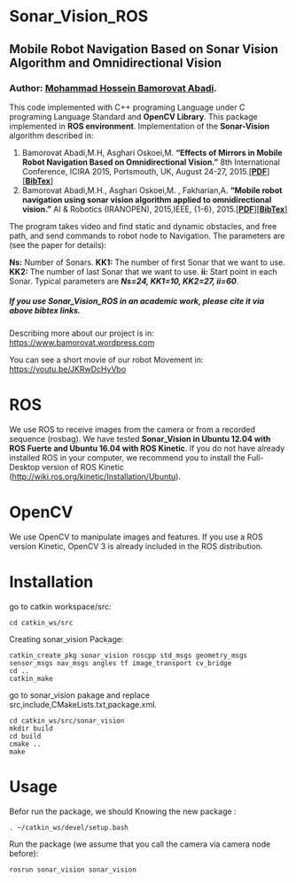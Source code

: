 # Sonar_Vision_ROS
## Mobile Robot Navigation Based on Sonar Vision Algorithm and Omnidirectional Vision
### Author: [Mohammad Hossein Bamorovat Abadi](https://bamorovat.wordpress.com/).

This code implemented with C++ programing Language under C programing Language Standard and **OpenCV Library**.
This package implemented in **ROS environment**.
Implementation of the **Sonar-Vision** algorithm described in:

1. Bamorovat Abadi,M.H, Asghari Oskoei,M. **“Effects of Mirrors in Mobile Robot Navigation Based on Omnidirectional Vision.”** 8th International Conference, ICIRA 2015, Portsmouth, UK, August 24-27, 2015.[[**PDF**]](https://bamorovat.files.wordpress.com/2017/01/intelligentroboticsandapplications.pdf)[[**BibTex**]](https://bamorovat.wordpress.com/bibtex1/)
2. Bamorovat Abadi,M.H., Asghari Oskoei,M. , Fakharian,A. **“Mobile robot navigation using sonar vision algorithm applied to omnidirectional vision.”** AI & Robotics (IRANOPEN), 2015,IEEE, {1-6}, 2015.[[**PDF**]](https://bamorovat.files.wordpress.com/2017/01/the-7th-robocup-iranopen-international-symposium-and-the-5th-joint-conference-of-ai-robotics.pdf)[[**BibTex**]](https://bamorovat.wordpress.com/bibtex2/)

The program takes video and find static and dynamic obstacles, and free path, and send commands to robot node to Navigation. The parameters are (see the paper for details):

**Ns:** Number of Sonars. **KK1:** The number of first Sonar that we want to use. **KK2:** The number of last Sonar that we want to use. **ii:** Start point in each Sonar. Typical parameters are ***Ns=24, KK1=10, KK2=27, ii=60***.


##### If you use ***Sonar_Vision_ROS*** in an academic work, **please cite it via above bibtex links**.
Describing more about our project is in: https://www.bamorovat.wordpress.com

You can see a short movie of our robot Movement in: https://youtu.be/JKRwDcHyVbo

# ROS
We use ROS to receive images from the camera or from a recorded sequence (rosbag). We have tested **Sonar_Vision in Ubuntu 12.04 with ROS Fuerte and Ubuntu 16.04 with ROS Kinetic**. If you do not have already installed ROS in your computer, we recommend you to install the Full-Desktop version of ROS Kinetic (http://wiki.ros.org/kinetic/Installation/Ubuntu).

# OpenCV
We use OpenCV to manipulate images and features. If you use a ROS version Kinetic, OpenCV 3 is already included in the ROS distribution.

# Installation
go to catkin workspace/src:

    cd catkin_ws/src
    
Creating sonar_vision Package:

    catkin_create_pkg sonar_vision roscpp std_msgs geometry_msgs sensor_msgs nav_msgs angles tf image_transport cv_bridge
    cd ..
    catkin_make

go to sonar_vision pakage and replace src,include,CMakeLists.txt,package.xml.

    cd catkin_ws/src/sonar_vision
    mkdir build
    cd build
    cmake ..
    make
 
# Usage
Befor run the package, we should Knowing the new package :

    . ~/catkin_ws/devel/setup.bash
    
Run the package (we assume that you call the camera via camera node before):

    rosrun sonar_vision sonar_vision
